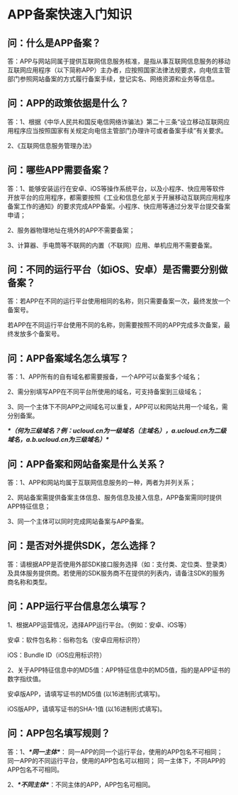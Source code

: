# APP备案快速入门知识



## 问：什么是APP备案？

答：APP与网站同属于提供互联网信息服务核准，是指从事互联网信息服务的移动互联网应用程序（以下简称APP）主办者，应按照国家法律法规要求，向电信主管部门参照网站备案的方式履行备案手续，登记实名、网络资源和业务等信息。



## 问：APP的政策依据是什么？

答：1、根据《中华人民共和国反电信网络诈骗法》第二十三条“设立移动互联网应用程序应当按照国家有关规定向电信主管部门办理许可或者备案手续”有关要求。

2、《互联网信息服务管理办法》



## 问：哪些APP需要备案？

答：1、能够安装运行在安卓、iOS等操作系统平台，以及小程序、快应用等软件开放平台的应用程序，都需要按照《工业和信息化部关于开展移动互联网应用程序备案工作的通知》的要求完成APP备案。小程序、快应用等通过分发平台提交备案申请；

2、服务器物理地址在境外的APP不需要备案；

3、计算器、手电筒等不联网的内置（不联网）应用、单机应用不需要备案。



## 问：不同的运行平台（如iOS、安卓）是否需要分别做备案？

答：若APP在不同的运行平台使用相同的名称，则只需要备案一次，最终发放一个备案号。

若APP在不同运行平台使用不同的名称，则需要按照不同的APP完成多次备案，最终发放多个备案号。



## 问：APP备案域名怎么填写？

答：1、APP所有的自有域名都需要报备，一个APP可以备案多个域名；

2、需分别填写APP在不同平台所使用的域名，可支持备案到三级域名；

3、同一个主体下不同APP之间域名可以重复，APP可以和网站共用一个域名，需分别备案。

***\*（何为三级域名？例：ucloud.cn为一级域名（主域名），a.ucloud.cn为二级域名，a.b.ucloud.cn为三级域名）\****



## 问：APP备案和网站备案是什么关系？

答：1、APP和网站均属于互联网信息服务的一种，两者为并列关系；

2、网站备案需提供备案主体信息、服务信息及接入信息，APP备案需同时提供APP特征信息；

3、同一个主体可以同时完成网站备案与APP备案。



## 问：是否对外提供SDK，怎么选择？

答：请根据APP是否使用外部SDK接口服务选择（如：支付类、定位类、登录类）及具体服务提供商。若使用的SDK服务商不在提供的列表内，请备注SDK的服务商名称和类型。



## 问：APP运行平台信息怎么填写？

1、根据APP运营情况，选择APP运行平台。（例如：安卓、iOS等）

安卓：软件包名称：俗称包名（安卓应用标识符）

iOS：Bundle ID（iOS应用标识符）

2、关于APP特征信息中的MD5值：APP特征信息中的MD5值，指的是APP证书的数字指纹值。

安卓版APP，请填写证书的MD5值 (以16进制形式填写)。

iOS版APP，请填写证书的SHA-1值 (以16进制形式填写)。



## 问：APP包名填写规则？

答：1、***\*同一主体\****：
同一APP的同一个运行平台，使用的APP包名不可相同；
同一APP的不同运行平台，使用的APP包名可以相同；
同一主体下，不同APP的APP包名不可相同。

2、***\*不同主体\****：不同主体的APP，APP包名可相同。